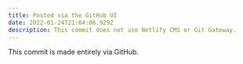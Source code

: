 ```yaml
---
title: Posted via the GitHub UI
date: 2022-01-24T21:04:06.929Z
description: This commit does not use Netlify CMS or Git Gateway.
---
```

This commit is made entirely via GitHub.
